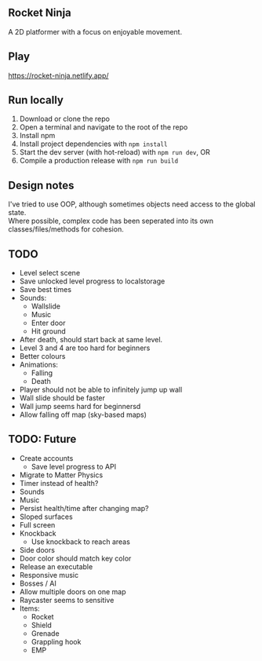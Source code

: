 ## Rocket Ninja

A 2D platformer with a focus on enjoyable movement.  


## Play

https://rocket-ninja.netlify.app/


## Run locally

1. Download or clone the repo
2. Open a terminal and navigate to the root of the repo
3. Install npm
4. Install project dependencies with `npm install`
5. Start the dev server (with hot-reload) with `npm run dev`, OR
5. Compile a production release with `npm run build`


## Design notes

I've tried to use OOP, although sometimes objects need access to the global state.  
Where possible, complex code has been seperated into its own classes/files/methods for cohesion.


## TODO
- Level select scene
- Save unlocked level progress to localstorage
- Save best times
- Sounds:
  - Wallslide
  - Music
  - Enter door
  - Hit ground
- After death, should start back at same level.
- Level 3 and 4 are too hard for beginners
- Better colours
- Animations:
  - Falling
  - Death
- Player should not be able to infinitely jump up wall
- Wall slide should be faster
- Wall jump seems hard for beginnersd
- Allow falling off map (sky-based maps)



## TODO: Future
- Create accounts
  - Save level progress to API
- Migrate to Matter Physics
- Timer instead of health?
- Sounds
- Music
- Persist health/time after changing map?
- Sloped surfaces
- Full screen
- Knockback
  - Use knockback to reach areas
- Side doors
- Door color should match key color
- Release an executable
- Responsive music
- Bosses / AI
- Allow multiple doors on one map
- Raycaster seems to sensitive
- Items:
  - Rocket
  - Shield
  - Grenade
  - Grappling hook
  - EMP
